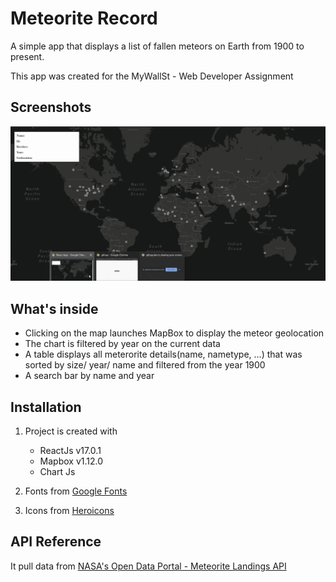 # Meteorite Record

A simple app that displays a list of fallen meteors on Earth from 1900 to present.

This app was created for the MyWallSt - Web Developer Assignment

## Screenshots
![](recording.gif)


## What's inside

* Clicking on the map launches MapBox to display the meteor geolocation
* The chart is filtered by year on the current data
* A table displays all meterorite details(name, nametype, ...) that was sorted by size/ year/ name and filtered from the year 1900
* A search bar by name and year


## Installation

1. Project is created with 
	* ReactJs v17.0.1
	* Mapbox v1.12.0
	* Chart Js

2. Fonts from [Google Fonts](https://fonts.google.com/specimen/Raleway?sidebar.open=true&selection.family=Raleway:wght@400;500#standard-styles "Google Fonts")

3. Icons from [Heroicons](https://heroicons.dev/ "Heroicons")


## API Reference

It pull data from [NASA's Open Data Portal - Meteorite Landings API](https://data.nasa.gov/view/ak9y-cwf9 "Meteorite Landings API")


